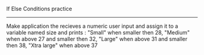 If Else Conditions practice
<hr/>
Make application the recieves a numeric user input and assign it to 
a variable named size and prints :
"Small" when smaller then 28,
"Medium" when above 27 and smaller then 32,
"Large" when above 31 and smaller then 38,
"Xtra large" when above 37
